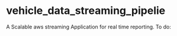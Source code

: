 # vehicle_data_streaming_pipelie
A Scalable aws streaming Application for real time reporting. To do:
